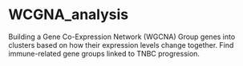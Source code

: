 # WCGNA_analysis
Building a Gene Co-Expression Network (WGCNA)  Group genes into clusters based on how their expression levels change together.  Find immune-related gene groups linked to TNBC progression. 
